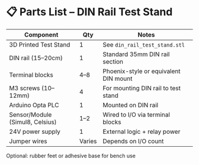 # 📋 Parts List – DIN Rail Test Stand

| Component                | Qty  | Notes                                  |
|--------------------------|------|----------------------------------------|
| 3D Printed Test Stand    | 1    | See `din_rail_test_stand.stl`          |
| DIN rail (15–20cm)       | 1    | Standard 35mm DIN rail section         |
| Terminal blocks          | 4–8  | Phoenix-style or equivalent DIN mount |
| M3 screws (10–12mm)      | 4    | For mounting DIN rail to test stand    |
| Arduino Opta PLC         | 1    | Mounted on DIN rail                    |
| Sensor/Module (Simul8, Celsius) | 1–2  | Wired to I/O via terminal blocks       |
| 24V power supply         | 1    | External logic + relay power           |
| Jumper wires             | Varies | Depends on I/O count                  |

Optional: rubber feet or adhesive base for bench use
